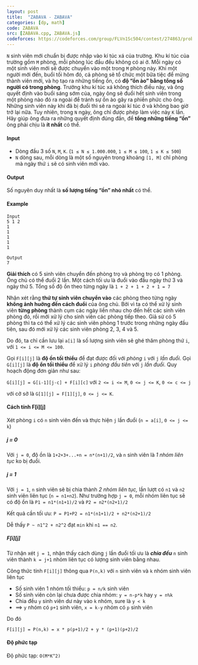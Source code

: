 ```yaml
---
layout: post
title:  "ZABAVA - ZABAVA"
categories: [dp, math]
code: ZABAVA
src: [ZABAVA.cpp, ZABAVA.js]
codeforces: https://codeforces.com/group/FLVn1Sc504/contest/274863/problem/L
---
```



`N` sinh viên mới chuẩn bị được nhập vào kí túc xá của trường. Khu kí túc của trường gồm `M` phòng, mỗi phòng lúc đầu đều không có ai ở. Mỗi ngày có một sinh viên mới sẽ được chuyển vào một trong `M` phòng này. Khi một người mới đến, buổi tối hôm đó, cả phòng sẽ tổ chức một bữa tiệc để mừng thành viên mới, và họ tạo ra những tiếng ồn, có **độ “ồn ào” bằng tổng số người có trong phòng**. Trưởng khu kí túc xá không thích điều này, và ông quyết định vào buổi sáng sớm của, ngày ông sẽ đuổi hết sinh viên trong một phòng nào đó ra ngoài để tránh sự ồn ào gây ra phiền phức cho ông. Những sinh viên này khi đã bị đuổi thì sẽ ra ngoài kí túc ở và không bao giờ trở lại nữa. Tuy nhiên, trong `N` ngày, ông chỉ được phép làm việc này `K` lần. Hãy giúp ông đưa ra những quyết định đúng đắn, để **tổng những tiếng “ồn”** ông phải chịu là **ít nhất** có thể. 

#### Input

+ Dòng đầu 3 số `N`, `M`, `K`. (`1 ≤ N ≤ 1.000.000`, `1 ≤ M ≤ 100`, `1 ≤ K ≤ 500`)
+ `N` dòng sau, mỗi dòng là một số nguyên trong khoảng `[1, M]` chỉ phòng mà ngày thứ `i` sẽ có sinh viên mới vào.

#### Output

Số nguyên duy nhất là **số lượng tiếng “ồn” nhỏ nhất** có thể.

#### Example

```
Input
5 1 2
1
1
1
1
1

Output
7
```

**Giải thích** có 5 sinh viên chuyển đến phòng trọ và phòng trọ có 1 phòng. Ông chủ có thể đuổi 2 lần. Một cách tối ưu là đuổi vào đầu ngày thứ 3 và ngày thứ 5. Tổng số độ ồn theo từng ngày là `1 + 2 + 1 + 2 + 1 = 7`

<!--more-->



Nhận xét rằng **thứ tự sinh viên chuyển vào** các phòng theo từng ngày **không ảnh huởng đến cách đuổi** của ông chủ. Bởi vì ta có thể xử lý sinh viên **từng phòng** thành cụm các ngày liền nhau cho đến hết các sinh viên phòng đó, rồi mới xử lý cho sinh viên các phòng tiếp theo. Giả sử có 5 phòng thì ta có thể xử lý các sinh viên phòng 1 trước trong những ngày đầu tiên, sau đó mới xử lý các sinh viên phòng 2, 3, 4 và 5.

Do đó, ta chỉ cần lưu lại `a[i]` là số lượng sinh viên sẽ ghé thăm phòng thứ `i`, với `1 <= i <= M <= 100`.

Gọi `F[i][j]` là **độ ồn tối thiểu** để đạt được đối với *phòng* `i` với `j` *lần đuổi*. Gọi `G[i][j]` là **độ ổn tối thiểu** để xử lý `i` *phòng đầu tiên* với `j` *lần đuổi*. Quy hoạch động đơn giản như sau:

`G[i][j] = G[i-1][j-c] + F[i][c]` với `2 <= i <= M`, `0 <= j <= K`, `0 <= c <= j`

với cở sở là `G[1][j] = F[1][j]`, `0 <= j <= K`.

#### Cách tính F[i][j]

Xét phòng `i` có `n` sinh viên đến và thực hiện `j` lần đuổi (`n = a[i]`, `0 <= j <= k`)

##### j = 0

Với `j = 0`, độ ồn là `1+2+3+...+n = n*(n+1)/2`, và `n` sinh viên là *1 nhóm liên tục* ko bị đuổi.

##### j = 1

Với `j = 1`, `n` sinh viên sẽ bị chia thành *2 nhóm liên tục,* lần lượt có `n1` và `n2` sinh viên liên tục (`n = n1+n2`). Như trường hợp `j = 0`, mỗi nhóm liên tục sẽ có độ ồn là `P1 = n1*(n1+1)/2` và `P2 = n2*(n2+1)/2`

Kết quả cần tối ưu: `P = P1+P2 = n1*(n1+1)/2 + n2*(n2+1)/2`

Dễ thấy `P ~ n1^2 + n2^2` đạt `min` khi `n1 == n2`.

##### F[i][j]

Từ nhận xét `j = 1`, nhận thấy cách dùng `j` lần đuổi tối ưu là ***chia đều*** `n` sinh viên thành `k = j+1` nhóm liên tục có lượng sinh viên bằng nhau.

Công thức tính `F[i][j]` thông qua `P(n,k)` với `n` sinh viên và `k` nhóm sinh viên liên tục 

+ Số sinh viên 1 nhóm tối thiểu: `p = n/k` sinh viên
+ Số sinh viên còn lại chưa được chia nhóm: `y = n-p*k` hay `y = n%k`
+ Chia đều `y` sinh viên dư này vào `k` nhóm, sure là `y < k`
+ ==> `y` nhóm có `p+1` sinh viên, `x = k-y` nhóm có `p` sinh viên

Do đó

`F[i][j] = P(n,k) = x * p(p+1)/2 + y * (p+1)(p+2)/2`


#### Độ phức tạp

Độ phức tạp: `O(M*K^2)`
